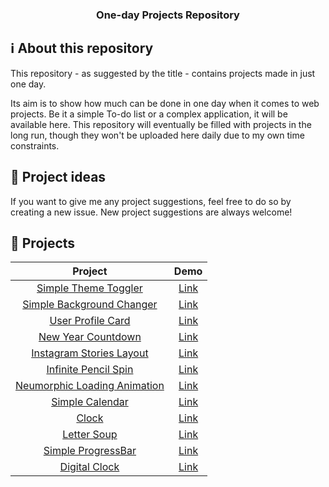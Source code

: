 <h3 align="center">
  One-day Projects Repository
</h3>

## :information_source: About this repository

This repository - as suggested by the title - contains projects made in just one day.

Its aim is to show how much can be done in one day when it comes to web projects. Be it a simple To-do list or a complex application, it will be available here. This repository will eventually be filled with projects in the long run, though they won't be uploaded here daily due to my own time constraints.

## :thought_balloon: Project ideas

If you want to give me any project suggestions, feel free to do so by creating a new issue. New project suggestions are always welcome!

## :pencil: Projects

|                                                       Project                                                       |                        Demo                        |
| :-----------------------------------------------------------------------------------------------------------------: | :------------------------------------------------: |
|            [Simple Theme Toggler](https://github.com/rodrigoftw/onedayprojects/tree/master/themetoggler)            | [Link](https://codepen.io/rodrigoftw/full/PoGqWqX) |
|       [Simple Background Changer](https://github.com/rodrigoftw/onedayprojects/tree/master/backgroundchanger)       | [Link](https://codepen.io/rodrigoftw/full/GRjJVLj) |
|            [User Profile Card](https://github.com/rodrigoftw/onedayprojects/tree/master/userprofilecard)            | [Link](https://codepen.io/rodrigoftw/full/mdrVPEE) |
|           [New Year Countdown](https://github.com/rodrigoftw/onedayprojects/tree/master/newyearcountdown)           | [Link](https://codepen.io/rodrigoftw/full/wvzGRgb) |
|     [Instagram Stories Layout](https://github.com/rodrigoftw/onedayprojects/tree/master/instagramstorieslayout)     | [Link](https://codepen.io/rodrigoftw/full/YzGWWPq) |
|         [Infinite Pencil Spin](https://github.com/rodrigoftw/onedayprojects/tree/master/infinitepencilspin)         | [Link](https://codepen.io/rodrigoftw/full/rNMMBwp) |
| [Neumorphic Loading Animation](https://github.com/rodrigoftw/onedayprojects/tree/master/neumorphicloadinganimation) | [Link](https://codepen.io/rodrigoftw/full/ExgNjdE) |
|             [Simple Calendar](https://github.com/rodrigoftw/onedayprojects/tree/master/simplecalendar)              | [Link](https://codepen.io/rodrigoftw/full/bGwBmMG) |
|                       [Clock](https://github.com/rodrigoftw/onedayprojects/tree/master/clock)                       | [Link](https://codepen.io/rodrigoftw/full/abmBQqX) |
|                 [Letter Soup](https://github.com/rodrigoftw/onedayprojects/tree/master/lettersoup)                  | [Link](https://codepen.io/rodrigoftw/full/MWjpzdO) |
|          [Simple ProgressBar](https://github.com/rodrigoftw/onedayprojects/tree/master/simpleprogressbar)           | [Link](https://codepen.io/rodrigoftw/full/GRjOYwo) |
|               [Digital Clock](https://github.com/rodrigoftw/onedayprojects/tree/master/digitalclock)                | [Link](https://codepen.io/rodrigoftw/full/GRjyOjq) |

